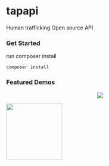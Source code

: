 # tapapi

Human trafficking Open source API

### Get Started ###


run composer install
```
composer install
```
### Featured Demos ###
<p align="center">
<img src="https://preview.ibb.co/g6mUx5/tap1.jpg" />

<img src="https://thumb.ibb.co/gZKSjk/tap2.jpg" height="150" />&nbsp;

</p>
